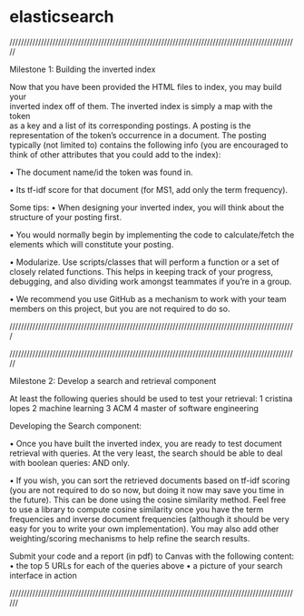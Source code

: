 # elasticsearch

/////////////////////////////////////////////////////////////////////////////////////////////////////

Milestone 1: Building the inverted index 

Now that you have been provided the HTML files to index, you may build your               
inverted index off of them. The inverted index is simply a map with the token                
as a key and a list of its corresponding postings. A posting is the representation
of the token’s occurrence in a document. The posting typically (not limited to)
contains the following info (you are encouraged to think of other attributes that
you could add to the index):



• The document name/id the token was found in.

• Its tf-idf score for that document (for MS1, add only the term frequency).

Some tips:
• When designing your inverted index, you will think about the structure
of your posting first.

• You would normally begin by implementing the code to calculate/fetch
the elements which will constitute your posting.

• Modularize. Use scripts/classes that will perform a function or a set of
closely related functions. This helps in keeping track of your progress,
debugging, and also dividing work amongst teammates if you’re in a group.

• We recommend you use GitHub as a mechanism to work with your team
members on this project, but you are not required to do so.

////////////////////////////////////////////////////////////////////////////////////////////////////






/////////////////////////////////////////////////////////////////////////////////////////////////////

Milestone 2: Develop a search and retrieval component

At least the following queries should be used to test your retrieval:
1 cristina lopes
2 machine learning
3 ACM
4 master of software engineering

Developing the Search component:

• Once you have built the inverted index, you are ready to test document retrieval
with queries. At the very least, the search should be able to deal with boolean
queries: AND only.

• If you wish, you can sort the retrieved documents based on tf-idf scoring
(you are not required to do so now, but doing it now may save you time in
the future). This can be done using the cosine similarity method. Feel free to
use a library to compute cosine similarity once you have the term frequencies
and inverse document frequencies (although it should be very easy for you to
write your own implementation). You may also add other weighting/scoring
mechanisms to help refine the search results.

Submit your code and a report (in pdf) to Canvas with the following content:
• the top 5 URLs for each of the queries above
• a picture of your search interface in action

//////////////////////////////////////////////////////////////////////////////////////////////////////
